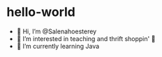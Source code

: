 # hello-world
- 👋 Hi, I’m @Salenahoesterey
- 👀 I’m interested in teaching and thrift shoppin' 🛒
- 🌱 I’m currently learning Java
